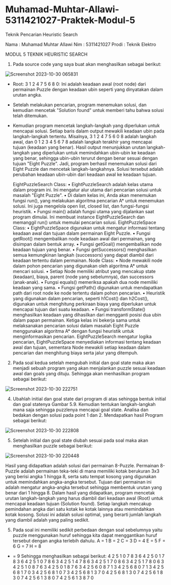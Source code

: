 # Muhamad-Muhtar-Allawi-5311421027-Praktek-Modul-5
Teknik Pencarian Heuristic Search

Nama : Muhamad Muhtar Allawi
Nim : 5311421027
Prodi : Teknik Elektro

MODUL 5
TEKNIK HEURISTIC SEARCH

1.	Pada source code yang saya buat akan menghasilkan sebagai berikut:

![Screenshot 2023-10-30 065831](https://github.com/Muhtar29Allawi/Muhamad-Muhtar-Allawi-5311421027-Praktek-Modul-5/assets/148027728/fd599e85-cfdb-46ce-a67f-f5f1b6fb131a)

 
-	Root: 3 1 2 4 7 5 6 8 0: Ini adalah keadaan awal (root node) dari permainan Puzzle dengan keadaan ubin seperti yang dinyatakan dalam urutan angka.
-	Setelah melakukan pencarian, program menemukan solusi, dan kemudian mencetak "Solution found" untuk memberi tahu bahwa solusi telah ditemukan.
-	Kemudian program mencetak langkah-langkah yang diperlukan untuk mencapai solusi. Setiap baris dalam output mewakili keadaan ubin pada langkah-langkah tertentu. Misalnya, 3 1 2 4 7 5 6 0 8 adalah langkah awal, dan 0 1 2 3 4 5 6 7 8 adalah langkah terakhir yang mencapai tujuan (keadaan yang benar).
Hasil output menunjukkan urutan langkah-langkah yang diperlukan untuk memindahkan ubin-ubin ke keadaan yang benar, sehingga ubin-ubin terurut dengan benar sesuai dengan tujuan "Eight Puzzle".
Jadi, program berhasil menemukan solusi dari Eight Puzzle dan mencetak langkah-langkahnya. Solusi tersebut adalah perubahan keadaan ubin-ubin dari keadaan awal ke keadaan tujuan.

	EightPuzzleSearch Class:
•	EightPuzzleSearch adalah kelas utama dalam program ini. Ini mengatur alur utama dari pencarian solusi untuk masalah "Eight Puzzle".
•	Di dalam kelas ini, Anda akan menemukan fungsi run(), yang melakukan algoritma pencarian A* untuk menemukan solusi. Ini juga mengelola open list, closed list, dan fungsi-fungsi heuristik.
•	Fungsi main() adalah fungsi utama yang dijalankan saat program dimulai. Ini membuat instance EightPuzzleSearch dan memanggil run() untuk memulai pencarian solusi. 
EightPuzzleSpace Class: 
•	EightPuzzleSpace digunakan untuk mengatur informasi tentang keadaan awal dan tujuan dalam permainan Eight Puzzle.
•	Fungsi getRoot() mengembalikan node keadaan awal dari permainan, yang disimpan dalam bentuk array.
•	Fungsi getGoal() mengembalikan node keadaan tujuan yang benar.
•	Fungsi getSuccessors() menghasilkan semua kemungkinan langkah (successors) yang dapat diambil dari keadaan tertentu dalam permainan. 
Node Class: 
•	Node mewakili node dalam pohon pencarian yang digunakan oleh algoritma A* untuk mencari solusi.
•	Setiap Node memiliki atribut yang mencakup state (keadaan), biaya, parent (node yang sebelumnya), dan successors (anak-anak).
•	Fungsi equals() memeriksa apakah dua node memiliki keadaan yang sama.
•	Fungsi getPath() digunakan untuk mendapatkan path dari root node ke node tertentu dalam pohon pencarian.
•	Heuristik yang digunakan dalam pencarian, seperti h1Cost() dan h2Cost(), digunakan untuk menghitung perkiraan biaya yang diperlukan untuk mencapai tujuan dari suatu keadaan.
•	Fungsi transformState() menghasilkan keadaan yang dihasilkan dari mengganti posisi dua ubin dalam papan permainan. 
Ketiga kelas ini bekerja sama untuk melaksanakan pencarian solusi dalam masalah Eight Puzzle menggunakan algoritma A* dengan fungsi heuristik untuk menginformasikan pencarian. EightPuzzleSearch mengatur logika pencarian, EightPuzzleSpace menyediakan informasi tentang keadaan awal dan tujuan, sementara Node mewakili setiap keadaan dalam pencarian dan menghitung biaya serta jalur yang ditempuh.

2.	Pada soal kedua setelah mengubah initial dan goal state maka akan menjadi sebuah program yang akan menjalankan puzzle sesuai keadaan awal dan goals yang dituju. Sehingga akan menhasilkan program sebagai berikut:

![Screenshot 2023-10-30 222751](https://github.com/Muhtar29Allawi/Muhamad-Muhtar-Allawi-5311421027-Praktek-Modul-5/assets/148027728/73d51f42-4a23-4063-9799-19ac9b210545)

 


4.	Ubahlah initial dan goal state dari program  di atas sehingga bentuk initial dan goal statenya Gambar 5.9. Kemudian tentukan langkah-langkah mana saja sehingga puzzlenya mencapai goal state.  Analisa dan bedakan dengan solusi pada point 1 dan 2.
Mendapatkan hasil Program sebagai berikut:
 
![Screenshot 2023-10-30 222808](https://github.com/Muhtar29Allawi/Muhamad-Muhtar-Allawi-5311421027-Praktek-Modul-5/assets/148027728/7f1ccfec-2c51-499e-b418-21b1e45f4d9e)



5.	Setelah initial dan goal state diubah sesuai pada soal maka akan menghasilkan puzzle sebagai berikut:
 
![Screenshot 2023-10-30 220448](https://github.com/Muhtar29Allawi/Muhamad-Muhtar-Allawi-5311421027-Praktek-Modul-5/assets/148027728/b2f9854d-f69d-4026-9aeb-30637b9fba6f)

Hasil yang didapatkan adalah solusi dari permainan 8-Puzzle. Permainan 8-Puzzle adalah permainan teka-teki di mana memiliki kotak berukuran 3x3 yang berisi angka 1 hingga 8, serta satu tempat kosong yang digunakan untuk memindahkan angka-angka tersebut. Tujuan dari permainan ini adalah mengatur angka-angka tersebut sehingga membentuk urutan yang benar dari 1 hingga 8.  Dalam hasil yang didapatkan, program mencetak urutan langkah-langkah yang harus diambil dari keadaan awal (Root) untuk mencapai keadaan tujuan (Solution found). Setiap langkah mencakup pemindahan angka dari satu kotak ke kotak lainnya atau memindahkan kotak kosong. Solusi ini adalah solusi optimal, yang berarti jumlah langkah yang diambil adalah yang paling sedikit.

5.	Pada soal ini memiliki sedikit perbedaan dengan soal sebelumnya yaitu puzzle menggunakan huruf sehingga kita dapat menggantikan huruf tersebut dengan angka terlebih dahulu.
A = 1
B = 2 
C = 3
D = 4
E = 5
F = 6 
G = 7
H = 8
-	=  9
Sehingga menghasilkan sebagai berikut:
4 2 5 1 0 7 8 3 6
4 2 5 0 1 7 8 3 6
4 2 5 1 0 7 8 6 3
4 2 5 1 4 7 8 6 3
4 2 5 1 7 0 8 6 3
4 2 5 1 7 8 0 6 3
4 2 5 1 0 8 7 6 3
4 2 5 0 1 8 7 6 3
4 2 5 6 0 8 7 1 3
4 2 5 6 8 0 7 1 3
4 2 5 6 8 1 7 0 3
4 2 5 6 8 1 0 7 3
4 2 5 6 8 1 3 7 0
4 2 5 6 8 1 3 0 7
4 2 5 6 1 8 3 0 7
4 2 5 6 1 3 8 0 7
4 2 5 6 1 3 8 7 0






